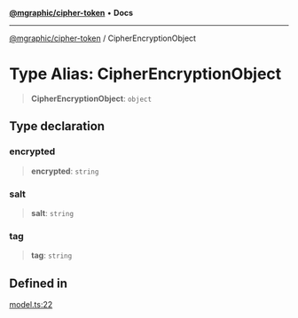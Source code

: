 [**@mgraphic/cipher-token**](../README.md) • **Docs**

***

[@mgraphic/cipher-token](../globals.md) / CipherEncryptionObject

# Type Alias: CipherEncryptionObject

> **CipherEncryptionObject**: `object`

## Type declaration

### encrypted

> **encrypted**: `string`

### salt

> **salt**: `string`

### tag

> **tag**: `string`

## Defined in

[model.ts:22](https://github.com/mgraphic/cipher-token/blob/6ab4a04a2f8507b6bcf0aa89603c3ca7bcb3b225/src/model.ts#L22)
